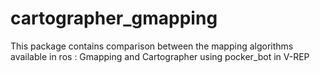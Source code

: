 # cartographer_gmapping
This package contains comparison between the mapping algorithms available in ros : Gmapping and Cartographer using pocker_bot in V-REP
